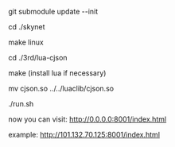 git submodule update --init


cd ./skynet

make linux


cd ./3rd/lua-cjson

make (install lua if necessary)

mv cjson.so ../../luaclib/cjson.so


./run.sh

now you can visit: http://0.0.0.0:8001/index.html


example: http://101.132.70.125:8001/index.html 
